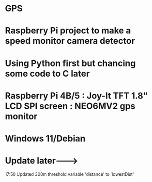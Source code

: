 # GPS
# Raspberry Pi project to make a speed monitor camera detector
# Using Python first but chancing some code to C later
# Raspberry Pi 4B/5 : Joy-It TFT 1.8" LCD SPI screen : NEO6MV2 gps monitor
# Windows 11/Debian
# Update later--->
17:50 Updated 300m threshold variable 'distance' to 'lowestDist'
